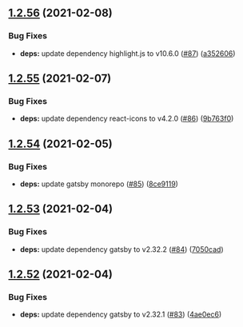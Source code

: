 ## [1.2.56](https://github.com/dds/bosabosa.org/compare/v1.2.55...v1.2.56) (2021-02-08)


### Bug Fixes

* **deps:** update dependency highlight.js to v10.6.0 ([#87](https://github.com/dds/bosabosa.org/issues/87)) ([a352606](https://github.com/dds/bosabosa.org/commit/a35260694106adebc8688ba14454b227c8677bdc))



## [1.2.55](https://github.com/dds/bosabosa.org/compare/v1.2.54...v1.2.55) (2021-02-07)


### Bug Fixes

* **deps:** update dependency react-icons to v4.2.0 ([#86](https://github.com/dds/bosabosa.org/issues/86)) ([9b763f0](https://github.com/dds/bosabosa.org/commit/9b763f023b4af349e7dd239042722c6aa814cfaf))



## [1.2.54](https://github.com/dds/bosabosa.org/compare/v1.2.53...v1.2.54) (2021-02-05)


### Bug Fixes

* **deps:** update gatsby monorepo ([#85](https://github.com/dds/bosabosa.org/issues/85)) ([8ce9119](https://github.com/dds/bosabosa.org/commit/8ce9119825367526610c59bf639b2cda472341e0))



## [1.2.53](https://github.com/dds/bosabosa.org/compare/v1.2.52...v1.2.53) (2021-02-04)


### Bug Fixes

* **deps:** update dependency gatsby to v2.32.2 ([#84](https://github.com/dds/bosabosa.org/issues/84)) ([7050cad](https://github.com/dds/bosabosa.org/commit/7050cad72ce3badada22e555aac85761d0393125))



## [1.2.52](https://github.com/dds/bosabosa.org/compare/v1.2.51...v1.2.52) (2021-02-04)


### Bug Fixes

* **deps:** update dependency gatsby to v2.32.1 ([#83](https://github.com/dds/bosabosa.org/issues/83)) ([4ae0ec6](https://github.com/dds/bosabosa.org/commit/4ae0ec69a4a5f716527d73b0b4ec337034458fb9))



